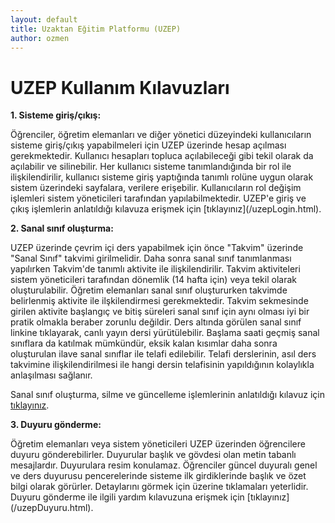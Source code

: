 ```yaml
---
layout: default
title: Uzaktan Eğitim Platformu (UZEP)
author: ozmen
---
```


# UZEP Kullanım Kılavuzları

**1. Sisteme giriş/çıkış:**

<p>
Öğrenciler, öğretim elemanları ve diğer yönetici düzeyindeki kullanıcıların sisteme giriş/çıkış yapabilmeleri için UZEP üzerinde hesap açılması gerekmektedir. Kullanıcı hesapları topluca açılabileceği gibi tekil olarak da açılabilir ve silinebilir. Her kullanıcı sisteme tanımlandığında bir rol ile ilişkilendirilir, kullanıcı sisteme giriş yaptığında tanımlı rolüne uygun olarak sistem üzerindeki sayfalara, verilere erişebilir. Kullanıcıların rol değişim işlemleri sistem yöneticileri tarafından yapılabilmektedir. UZEP'e giriş ve çıkış işlemlerin anlatıldığı kılavuza erişmek için [tıklayınız](/uzepLogin.html).
</p>

**2. Sanal sınıf oluşturma:**

<p>
UZEP üzerinde çevrim içi ders yapabilmek için önce "Takvim" üzerinde "Sanal Sınıf" takvimi girilmelidir. Daha sonra sanal sınıf tanımlanması yapılırken Takvim'de tanımlı aktivite ile ilişkilendirilir. Takvim aktiviteleri sistem yöneticileri tarafından dönemlik (14 hafta için) veya tekil olarak oluşturulabilir. Öğretim elemanları sanal sınıf oluştururken takvimde belirlenmiş aktivite ile ilşkilendirmesi gerekmektedir. Takvim sekmesinde girilen aktivite başlangıç ve bitiş süreleri sanal sınıf için aynı olması iyi bir pratik olmakla beraber zorunlu değildir. Ders altında görülen sanal sınıf linkine tıklayarak, canlı yayın dersi yürütülebilir. Başlama saati geçmiş sanal sınıflara da katılmak mümkündür, eksik kalan kısımlar daha sonra oluşturulan ilave sanal sınıflar ile telafi edilebilir. Telafi derslerinin, asıl ders takvimine ilişkilendirilmesi ile hangi dersin telafisinin yapıldığının kolaylıkla anlaşılması sağlanır.

Sanal sınıf oluşturma, silme ve güncelleme işlemlerinin anlatıldığı kılavuz için [tıklayınız](/uzepSanalSinif.html).
</p>

**3. Duyuru gönderme:**

<p>
Öğretim elemanları veya sistem yöneticileri UZEP üzerinden öğrencilere duyuru gönderebilirler. Duyurular başlık ve gövdesi olan metin tabanlı mesajlardır. Duyurulara resim konulamaz. Öğrenciler güncel duyuralı genel ve ders duyurusu pencerelerinde sisteme ilk girdiklerinde başlık ve özet bilgi olarak görürler. Detaylarını görmek için üzerine tıklamaları yeterlidir. Duyuru gönderme ile ilgili yardım kılavuzuna erişmek için [tıklayınız](/uzepDuyuru.html).
</p>